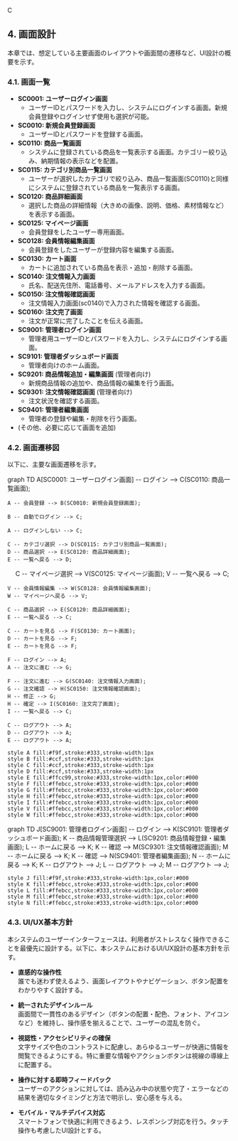 C
## 4. 画面設計

本章では、想定している主要画面のレイアウトや画面間の遷移など、UI設計の概要を示す。

### 4.1. 画面一覧

- **SC0001: ユーザーログイン画面**
    - ユーザーIDとパスワードを入力し、システムにログインする画面。新規会員登録やログインせず使用も選択が可能。
- **SC0010: 新規会員登録画面**
    - ユーザーIDとパスワードを登録する画面。
- **SC0110: 商品一覧画面**
    - システムに登録されている商品を一覧表示する画面。カテゴリー絞り込み、納期情報の表示などを配置。
- **SC0115: カテゴリ別商品一覧画面**
    - ユーザーが選択したカテゴリで絞り込み、商品一覧画面(SC0110)と同様にシステムに登録されている商品を一覧表示する画面。
- **SC0120: 商品詳細画面**
    - 選択した商品の詳細情報（大きめの画像、説明、価格、素材情報など）を表示する画面。
- **SC0125: マイページ画面**
    - 会員登録をしたユーザー専用画面。
- **SC0128: 会員情報編集画面**
    - 会員登録をしたユーザーが登録内容を編集する画面。
- **SC0130: カート画面**
    - カートに追加されている商品を表示・追加・削除する画面。
- **SC0140: 注文情報入力画面**
    - 氏名、配送先住所、電話番号、メールアドレスを入力する画面。
- **SC0150: 注文情報確認画面**
    - 注文情報入力画面(sc0140)で入力された情報を確認する画面。
- **SC0160: 注文完了画面**
    - 注文が正常に完了したことを伝える画面。
- **SC9001: 管理者ログイン画面** 
    - 管理者用ユーザーIDとパスワードを入力し、システムにログインする画面。
- **SC9101: 管理者ダッシュボード画面**
    - 管理者向けのホーム画面。
- **SC9201: 商品情報追加・編集画面** (管理者向け)
    - 新規商品情報の追加や、商品情報の編集を行う画面。
- **SC9301: 注文情報確認画面** (管理者向け)
    - 注文状況を確認する画面。
- **SC9401: 管理者編集画面**
    - 管理者の登録や編集・削除を行う画面。
- (その他、必要に応じて画面を追加)

### 4.2. 画面遷移図

以下に、主要な画面遷移を示す。

<div class="mermaid">
graph TD
    A[SC0001: ユーザーログイン画面] -- ログイン --> C(SC0110: 商品一覧画面);

    A -- 会員登録 --> B(SC0010: 新規会員登録画面);

    B -- 自動でログイン --> C;

    A -- ログインしない --> C;

    C -- カテゴリ選択 --> D(SC0115: カテゴリ別商品一覧画面);
    D -- 商品選択 --> E(SC0120: 商品詳細画面);
    E -- 一覧へ戻る --> D;
　
    C -- マイページ選択 --> V(SC0125: マイページ画面);
    V -- 一覧へ戻る --> C;

    V -- 会員情報編集 --> W(SC0128: 会員情報編集画面);
    W -- マイページへ戻る --> V;

    C -- 商品選択 --> E(SC0120: 商品詳細画面);
    E -- 一覧へ戻る --> C;

    C -- カートを見る --> F(SC0130: カート画面);
    D -- カートを見る --> F;
    E -- カートを見る --> F;
    
    F -- ログイン --> A;
    A -- 注文に進む --> G;

    F -- 注文に進む --> G(SC0140: 注文情報入力画面);
    G -- 注文確認 --> H(SC0150: 注文情報確認画面);
    H -- 修正 --> G;
    H -- 確定 --> I(SC0160: 注文完了画面);
    I -- 一覧へ戻る --> C;

    C -- ログアウト --> A;
    D -- ログアウト --> A;
    E -- ログアウト --> A; 

    style A fill:#f9f,stroke:#333,stroke-width:1px
    style B fill:#ccf,stroke:#333,stroke-width:1px
    style C fill:#ccf,stroke:#333,stroke-width:1px
    style D fill:#ccf,stroke:#333,stroke-width:1px
    style E fill:#ffcc99,stroke:#333,stroke-width:1px,color:#000
    style F fill:#ffebcc,stroke:#333,stroke-width:1px,color:#000
    style G fill:#ffebcc,stroke:#333,stroke-width:1px,color:#000
    style H fill:#ffebcc,stroke:#333,stroke-width:1px,color:#000
    style I fill:#ffebcc,stroke:#333,stroke-width:1px,color:#000
    style V fill:#ffebcc,stroke:#333,stroke-width:1px,color:#000
    style W fill:#ffebcc,stroke:#333,stroke-width:1px,color:#000

</div>

<div class="mermaid">
graph TD
    J[SC9001: 管理者ログイン画面] -- ログイン --> K(SC9101: 管理者ダッシュボード画面);
    K -- 商品情報管理選択 --> L(SC9201: 商品情報登録・編集画面);
    L -- ホームに戻る --> K;
    K -- 確認 --> M(SC9301: 注文情報確認画面);
    M -- ホームに戻る --> K;
    K -- 確認 --> N(SC9401: 管理者編集画面);
    N -- ホームに戻る --> K;
    K -- ログアウト --> J;
    L -- ログアウト --> J;
    M -- ログアウト --> J;    

    style J fill:#f9f,stroke:#333,stroke-width:1px,color:#000
    style K fill:#ffebcc,stroke:#333,stroke-width:1px,color:#000
    style L fill:#ffebcc,stroke:#333,stroke-width:1px,color:#000
    style M fill:#ffebcc,stroke:#333,stroke-width:1px,color:#000 
    style N fill:#ffebcc,stroke:#333,stroke-width:1px,color:#000  


</div>

### 4.3. UI/UX基本方針

本システムのユーザーインターフェースは、利用者がストレスなく操作できることを最優先に設計する。以下に、本システムにおけるUI/UX設計の基本方針を示す。

- **直感的な操作性**  
  誰でも迷わず使えるよう、画面レイアウトやナビゲーション、ボタン配置をわかりやすく設計する。

- **統一されたデザインルール**  
  画面間で一貫性のあるデザイン（ボタンの配置・配色、フォント、アイコンなど）を維持し、操作感を揃えることで、ユーザーの混乱を防ぐ。

- **視認性・アクセシビリティの確保**  
  文字サイズや色のコントラストに配慮し、あらゆるユーザーが快適に情報を閲覧できるようにする。特に重要な情報やアクションボタンは視線の導線上に配置する。

- **操作に対する即時フィードバック**  
  ユーザーのアクションに対しては、読み込み中の状態や完了・エラーなどの結果を適切なタイミングと方法で明示し、安心感を与える。

- **モバイル・マルチデバイス対応**  
  スマートフォンで快適に利用できるよう、レスポンシブ対応を行う。タッチ操作も考慮したUI設計とする。
